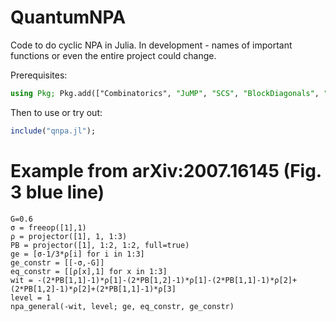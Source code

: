# QuantumNPA

Code to do cyclic NPA in Julia. In development - names of important functions or
even the entire project could change.

Prerequisites:
```julia
using Pkg; Pkg.add(["Combinatorics", "JuMP", "SCS", "BlockDiagonals", "Mosek", "MosekTools"])
```

Then to use or try out:
```julia
include("qnpa.jl");
```

# Example from arXiv:2007.16145 (Fig. 3 blue line)

```
G=0.6
σ = freeop([1],1)
ρ = projector([1], 1, 1:3)
PB = projector([1], 1:2, 1:2, full=true)
ge = [σ-1/3*ρ[i] for i in 1:3]
ge_constr = [[-σ,-G]]
eq_constr = [[ρ[x],1] for x in 1:3]
wit = -(2*PB[1,1]-1)*ρ[1]-(2*PB[1,2]-1)*ρ[1]-(2*PB[1,1]-1)*ρ[2]+(2*PB[1,2]-1)*ρ[2]+(2*PB[1,1]-1)*ρ[3]
level = 1
npa_general(-wit, level; ge, eq_constr, ge_constr)
```
